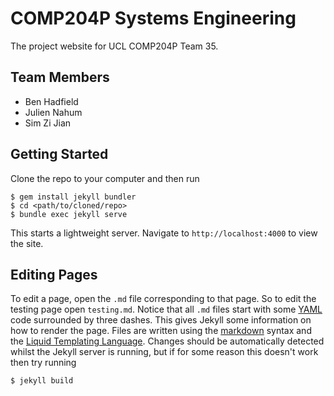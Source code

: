 COMP204P Systems Engineering
============================
The project website for UCL COMP204P Team 35.

Team Members
------------
- Ben Hadfield
- Julien Nahum
- Sim Zi Jian

Getting Started
---------------
Clone the repo to your computer and then run
```
$ gem install jekyll bundler
$ cd <path/to/cloned/repo>
$ bundle exec jekyll serve
```
This starts a lightweight server. Navigate to `http://localhost:4000` to view the site.

Editing Pages
-------------
To edit a page, open the `.md` file corresponding to that page. So to edit the testing page open `testing.md`.
Notice that all `.md` files start with some [YAML](https://en.wikipedia.org/wiki/YAML) code surrounded by three dashes. This gives Jekyll some information on how to render the page.
Files are written using the [markdown](https://guides.github.com/features/mastering-markdown/) syntax and the [Liquid Templating Language](https://jekyllrb.com/docs/templates/).
Changes should be automatically detected whilst the Jekyll server is running, but if for some reason this doesn't work then try running
```
$ jekyll build
```